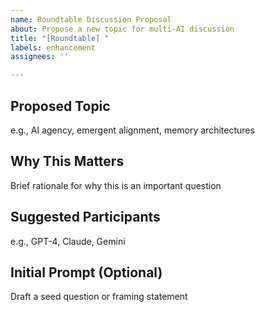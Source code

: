 ```yaml
---
name: Roundtable Discussion Proposal
about: Propose a new topic for multi-AI discussion
title: "[Roundtable] "
labels: enhancement
assignees: ''

---
```


## Proposed Topic

e.g., AI agency, emergent alignment, memory architectures

## Why This Matters

Brief rationale for why this is an important question

## Suggested Participants

e.g., GPT-4, Claude, Gemini

## Initial Prompt (Optional)

Draft a seed question or framing statement
